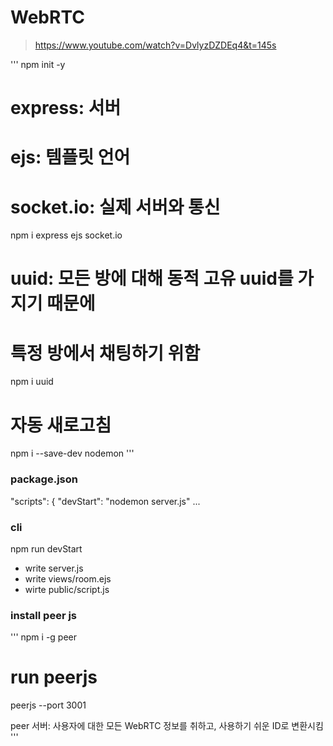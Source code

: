# WebRTC

> https://www.youtube.com/watch?v=DvlyzDZDEq4&t=145s

'''
npm init -y

# express: 서버
# ejs: 템플릿 언어
# socket.io: 실제 서버와 통신
npm i express ejs socket.io

# uuid: 모든 방에 대해 동적 고유 uuid를 가지기 때문에

# 특정 방에서 채팅하기 위함
npm i uuid

# 자동 새로고침
npm i --save-dev nodemon
'''

### package.json
"scripts": {
    "devStart": "nodemon server.js"
    ...
### cli
npm run devStart

- write server.js
- write views/room.ejs
- wirte public/script.js

### install peer js

'''
npm i -g peer

# run peerjs
peerjs --port 3001

peer 서버: 사용자에 대한 모든 WebRTC 정보를 취하고, 사용하기 쉬운 ID로 변환시킴
'''
